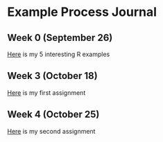 # Example Process Journal

## Week 0 (September 26)

[Here](files/interesting_examples.html) is my 5 interesting R examples

## Week 3 (October 18)

[Here](files/Homework1-IE582.html) is my first assignment

## Week 4 (October 25)

[Here](files/IE582_Homework2.html) is my second assignment
